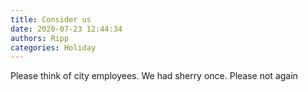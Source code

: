 ```yaml
---
title: Consider us
date: 2020-07-23 12:44:34
authors: Ripp
categories: Holiday
---
```


 Please think of city employees. We had sherry once. Please not again